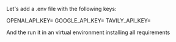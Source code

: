 Let's add a .env file with the following keys:

OPENAI_API_KEY=
GOOGLE_API_KEY=
TAVILY_API_KEY=

And the run it in an virtual environment installing all requirements